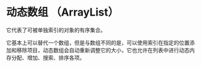 # 动态数组 （ArrayList）

它代表了可被单独索引的对象的有序集合。

它基本上可以替代一个数组，但是与数组不同的是，可以使用索引在指定的位置添加和移除项目，动态数组会自动重新调整它的大小，它也允许在列表中进行动态内存分配、增加、搜索、排序各项。

